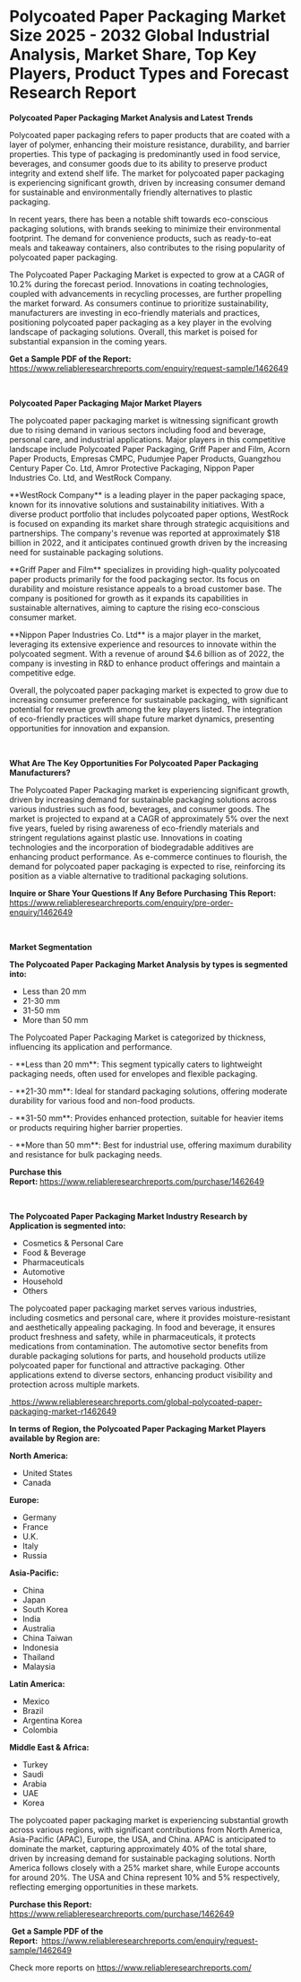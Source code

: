<p><h1>Polycoated Paper Packaging Market Size 2025 - 2032 Global Industrial Analysis, Market Share, Top Key Players, Product Types and Forecast Research Report</h1></p><p><strong>Polycoated Paper Packaging Market Analysis and Latest Trends</strong></p>
<p><p>Polycoated paper packaging refers to paper products that are coated with a layer of polymer, enhancing their moisture resistance, durability, and barrier properties. This type of packaging is predominantly used in food service, beverages, and consumer goods due to its ability to preserve product integrity and extend shelf life. The market for polycoated paper packaging is experiencing significant growth, driven by increasing consumer demand for sustainable and environmentally friendly alternatives to plastic packaging. </p><p>In recent years, there has been a notable shift towards eco-conscious packaging solutions, with brands seeking to minimize their environmental footprint. The demand for convenience products, such as ready-to-eat meals and takeaway containers, also contributes to the rising popularity of polycoated paper packaging. </p><p>The Polycoated Paper Packaging Market is expected to grow at a CAGR of 10.2% during the forecast period. Innovations in coating technologies, coupled with advancements in recycling processes, are further propelling the market forward. As consumers continue to prioritize sustainability, manufacturers are investing in eco-friendly materials and practices, positioning polycoated paper packaging as a key player in the evolving landscape of packaging solutions. Overall, this market is poised for substantial expansion in the coming years.</p></p>
<p><strong>Get a Sample PDF of the Report:&nbsp;</strong> <a href="https://www.reliableresearchreports.com/enquiry/request-sample/1462649?utm_campaign=3250&utm_medium=2&utm_source=Github&utm_content=ia&utm_term=03042025&utm_id=polycoated-paper-packaging">https://www.reliableresearchreports.com/enquiry/request-sample/1462649</a></p>
<p>&nbsp;</p>
<p><strong>Polycoated Paper Packaging Major Market Players</strong></p>
<p><p>The polycoated paper packaging market is witnessing significant growth due to rising demand in various sectors including food and beverage, personal care, and industrial applications. Major players in this competitive landscape include Polycoated Paper Packaging, Griff Paper and Film, Acorn Paper Products, Empresas CMPC, Pudumjee Paper Products, Guangzhou Century Paper Co. Ltd, Amror Protective Packaging, Nippon Paper Industries Co. Ltd, and WestRock Company.</p><p>**WestRock Company** is a leading player in the paper packaging space, known for its innovative solutions and sustainability initiatives. With a diverse product portfolio that includes polycoated paper options, WestRock is focused on expanding its market share through strategic acquisitions and partnerships. The company's revenue was reported at approximately $18 billion in 2022, and it anticipates continued growth driven by the increasing need for sustainable packaging solutions.</p><p>**Griff Paper and Film** specializes in providing high-quality polycoated paper products primarily for the food packaging sector. Its focus on durability and moisture resistance appeals to a broad customer base. The company is positioned for growth as it expands its capabilities in sustainable alternatives, aiming to capture the rising eco-conscious consumer market.</p><p>**Nippon Paper Industries Co. Ltd** is a major player in the market, leveraging its extensive experience and resources to innovate within the polycoated segment. With a revenue of around $4.6 billion as of 2022, the company is investing in R&D to enhance product offerings and maintain a competitive edge. </p><p>Overall, the polycoated paper packaging market is expected to grow due to increasing consumer preference for sustainable packaging, with significant potential for revenue growth among the key players listed. The integration of eco-friendly practices will shape future market dynamics, presenting opportunities for innovation and expansion.</p></p>
<p>&nbsp;</p>
<p><strong>What Are The Key Opportunities For Polycoated Paper Packaging Manufacturers?</strong></p>
<p><p>The Polycoated Paper Packaging market is experiencing significant growth, driven by increasing demand for sustainable packaging solutions across various industries such as food, beverages, and consumer goods. The market is projected to expand at a CAGR of approximately 5% over the next five years, fueled by rising awareness of eco-friendly materials and stringent regulations against plastic use. Innovations in coating technologies and the incorporation of biodegradable additives are enhancing product performance. As e-commerce continues to flourish, the demand for polycoated paper packaging is expected to rise, reinforcing its position as a viable alternative to traditional packaging solutions.</p></p>
<p><strong>Inquire or Share Your Questions If Any Before Purchasing This Report:</strong> <a href="https://www.reliableresearchreports.com/enquiry/pre-order-enquiry/1462649?utm_campaign=3250&utm_medium=2&utm_source=Github&utm_content=ia&utm_term=03042025&utm_id=polycoated-paper-packaging">https://www.reliableresearchreports.com/enquiry/pre-order-enquiry/1462649</a></p>
<p>&nbsp;</p>
<p><strong>Market Segmentation</strong></p>
<p><strong>The Polycoated Paper Packaging Market Analysis by types is segmented into:</strong></p>
<p><ul><li>Less than 20 mm</li><li>21-30 mm</li><li>31-50 mm</li><li>More than 50 mm</li></ul></p>
<p><p>The Polycoated Paper Packaging Market is categorized by thickness, influencing its application and performance. </p><p>- **Less than 20 mm**: This segment typically caters to lightweight packaging needs, often used for envelopes and flexible packaging.</p><p>- **21-30 mm**: Ideal for standard packaging solutions, offering moderate durability for various food and non-food products.</p><p>- **31-50 mm**: Provides enhanced protection, suitable for heavier items or products requiring higher barrier properties.</p><p>- **More than 50 mm**: Best for industrial use, offering maximum durability and resistance for bulk packaging needs.</p></p>
<p><strong>Purchase this Report:&nbsp;</strong><a href="https://www.reliableresearchreports.com/purchase/1462649?utm_campaign=3250&utm_medium=2&utm_source=Github&utm_content=ia&utm_term=03042025&utm_id=polycoated-paper-packaging">https://www.reliableresearchreports.com/purchase/1462649</a></p>
<p>&nbsp;</p>
<p><strong>The Polycoated Paper Packaging Market Industry Research by Application is segmented into:</strong></p>
<p><ul><li>Cosmetics & Personal Care</li><li>Food & Beverage</li><li>Pharmaceuticals</li><li>Automotive</li><li>Household</li><li>Others</li></ul></p>
<p><p>The polycoated paper packaging market serves various industries, including cosmetics and personal care, where it provides moisture-resistant and aesthetically appealing packaging. In food and beverage, it ensures product freshness and safety, while in pharmaceuticals, it protects medications from contamination. The automotive sector benefits from durable packaging solutions for parts, and household products utilize polycoated paper for functional and attractive packaging. Other applications extend to diverse sectors, enhancing product visibility and protection across multiple markets.</p></p>
<p><a href="https://www.reliableresearchreports.com/global-polycoated-paper-packaging-market-r1462649?utm_campaign=3250&utm_medium=2&utm_source=Github&utm_content=ia&utm_term=03042025&utm_id=polycoated-paper-packaging">&nbsp;https://www.reliableresearchreports.com/global-polycoated-paper-packaging-market-r1462649</a></p>
<p><strong>In terms of Region, the Polycoated Paper Packaging Market Players available by Region are:</strong></p>
<p>
    <p> <strong> North America: </strong>
        <ul>
            <li>United States</li>
            <li>Canada</li>
        </ul>
        </p> 
    <p> <strong> Europe: </strong>
        <ul>
            <li>Germany</li>
            <li>France</li>
            <li>U.K.</li>
            <li>Italy</li>
            <li>Russia</li>
        </ul>
        </p> 
    <p> <strong> Asia-Pacific: </strong>
        <ul>
            <li>China</li>
            <li>Japan</li>
            <li>South Korea</li>
            <li>India</li>
            <li>Australia</li>
            <li>China Taiwan</li>
            <li>Indonesia</li>
            <li>Thailand</li>
            <li>Malaysia</li>
        </ul>
        </p> 
    <p> <strong> Latin America: </strong>
        <ul>
            <li>Mexico</li>
            <li>Brazil</li>
            <li>Argentina Korea</li>
            <li>Colombia</li>
        </ul>
        </p> 
    <p> <strong> Middle East & Africa: </strong>
        <ul>
            <li>Turkey</li>
            <li>Saudi</li>
            <li>Arabia</li>
            <li>UAE</li>
            <li>Korea</li>
        </ul>
    </p>
    </p>
<p><p>The polycoated paper packaging market is experiencing substantial growth across various regions, with significant contributions from North America, Asia-Pacific (APAC), Europe, the USA, and China. APAC is anticipated to dominate the market, capturing approximately 40% of the total share, driven by increasing demand for sustainable packaging solutions. North America follows closely with a 25% market share, while Europe accounts for around 20%. The USA and China represent 10% and 5% respectively, reflecting emerging opportunities in these markets.</p></p>
<p><strong>Purchase this Report: </strong><a href="https://www.reliableresearchreports.com/purchase/1462649?utm_campaign=3250&utm_medium=2&utm_source=Github&utm_content=ia&utm_term=03042025&utm_id=polycoated-paper-packaging">https://www.reliableresearchreports.com/purchase/1462649</a></p>
<p>&nbsp;<strong>Get a Sample PDF of the Report:&nbsp;&nbsp;</strong><a href="https://www.reliableresearchreports.com/enquiry/request-sample/1462649?utm_campaign=3250&utm_medium=2&utm_source=Github&utm_content=ia&utm_term=03042025&utm_id=polycoated-paper-packaging">https://www.reliableresearchreports.com/enquiry/request-sample/1462649</a></p>
<p><strong></strong></p>
<p>Check more reports on <a href="https://www.reliableresearchreports.com/?utm_campaign=3250&utm_medium=2&utm_source=Github&utm_content=ia&utm_term=03042025&utm_id=polycoated-paper-packaging">https://www.reliableresearchreports.com/</a></p>